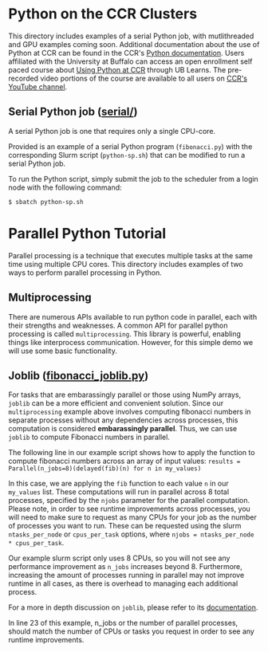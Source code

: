 # Python on the CCR Clusters

This directory includes examples of a serial Python job, with mutlithreaded and GPU examples coming soon.  Additional documentation about the use of Python at CCR can be found in the CCR's [Python documentation](https://docs.ccr.buffalo.edu/en/latest/howto/python/).  Users affiliated with the University at Buffalo can access an open enrollment self paced course about [Using Python at CCR](https://ublearns.buffalo.edu/d2l/le/discovery/view/course/288741) through UB Learns.  The pre-recorded video portions of the course are available to all users on [CCR's YouTube channel](https://youtube.com/@ubccr).

## Serial Python job ([serial/](./serial))

A serial Python job is one that requires only a single CPU-core.

Provided is an example of a serial Python program (`fibonacci.py`) with the corresponding Slurm script (`python-sp.sh`) that can be modified to run a serial Python job.

To run the Python script, simply submit the job to the scheduler from a login node with the following command:
```
$ sbatch python-sp.sh
```

# Parallel Python Tutorial
Parallel processing is a technique that executes multiple tasks at the same time using multiple CPU cores. This directory includes examples of two ways to perform parallel processing in Python.

## Multiprocessing
There are numerous APIs available to run python code in parallel, each with their strengths and weaknesses. A common API for parallel python processing is called `multiprocessing`. This library is powerful, enabling things like interprocess communication. However, for this simple demo we will use some basic functionality.

## Joblib ([fibonacci_joblib.py](./fibonacci_joblib.py))
For tasks that are embarassingly parallel or those using NumPy arrays, `joblib` can be a more efficient and convenient solution. Since our `multiprocessing` example above involves computing fibonacci numbers in separate processes without any dependencies across processes, this computation is considered **embarassingly parallel**.  Thus, we can use `joblib` to compute Fibonacci numbers in parallel.

The following line in our example script shows how to apply the function to compute fibonacci numbers across an array of input values:
```results = Parallel(n_jobs=8)(delayed(fib)(n) for n in my_values)```

In this case, we are applying the `fib` function to each value `n` in our `my_values` list. These computations will run in parallel across 8 total processes, specified by the `njobs` parameter for the parallel computation. Please note, in order to see runtime improvements across processes, you will need to make sure to request as many CPUs for your job as the number of processes you want to run. These can be requested using the slurm `ntasks_per_node` or `cpus_per_task` options, where `njobs = ntasks_per_node * cpus_per_task`.

Our example slurm script only uses 8 CPUs, so you will not see any performance improvement as `n_jobs` increases beyond 8. Furthermore, increasing the amount of processes running in parallel may not improve runtime in all cases, as there is overhead to managing each additional process.

For a more in depth discussion on `joblib`, please refer to its [documentation](https://joblib.readthedocs.io/en/stable/).

In line 23 of this example, n_jobs or the number of parallel processes, should match the number of CPUs or tasks you request in order to see any runtime improvements.